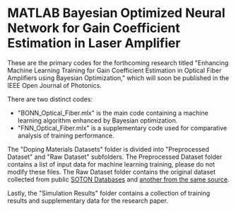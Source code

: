# MATLAB Bayesian Optimized Neural Network for Gain Coefficient Estimation in Laser Amplifier

These are the primary codes for the forthcoming research titled "Enhancing Machine Learning Training for Gain Coefficient Estimation in Optical Fiber Amplifiers using Bayesian Optimization," which will soon be published in the IEEE Open Journal of Photonics.

There are two distinct codes:
- "BONN_Optical_Fiber.mlx" is the main code containing a machine learning algorithm enhanced by Bayesian optimization.
- "FNN_Optical_Fiber.mlx" is a supplementary code used for comparative analysis of training performance.

The "Doping Materials Datasets" folder is divided into "Preprocessed Dataset" and "Raw Dataset" subfolders. The Preprocessed Dataset folder contains a list of input data for machine learning training, please do not modify these files. The Raw Dataset folder contains the original dataset collected from public [SOTON Databases](https://eprints.soton.ac.uk/438624/) and [another from the same source](https://eprints.soton.ac.uk/475237/).

Lastly, the "Simulation Results" folder contains a collection of training results and supplementary data for the research paper.
